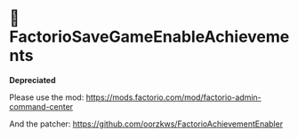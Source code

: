 # 🚀 FactorioSaveGameEnableAchievements

**Depreciated**

Please use the mod: https://mods.factorio.com/mod/factorio-admin-command-center

And the patcher: https://github.com/oorzkws/FactorioAchievementEnabler


